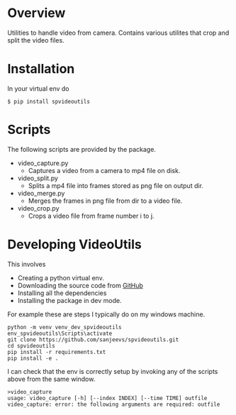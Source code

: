 # Overview
Utilities to handle video from camera. Contains various utilites that crop and split the video files.

# Installation
In your virtual env do
```
$ pip install spvideoutils
```

# Scripts
The following scripts are provided by the package.
* video_capture.py
  * Captures a video from a camera to mp4 file on disk.
* video_split.py
  * Splits a mp4 file into frames stored as png file on output dir.
* video_merge.py
  * Merges the frames in png file from dir to a video file.
* video_crop.py
  * Crops a video file from frame number i to j.

# Developing VideoUtils
This involves 
* Creating a python virtual env.
* Downloading the source code from [GitHub](https://github.com/sanjeevs/spvideoutils)
* Installing all the dependencies
* Installing the package in dev mode.

For example these are steps I typically do on my windows machine.
```commandline
python -m venv venv_dev_spvideoutils  
env_spvideoutils\Scripts\activate
git clone https://github.com/sanjeevs/spvideoutils.git
cd spvideoutils
pip install -r requirements.txt
pip install -e . 
```
I can check that the env is correctly setup by invoking any of the scripts above from the same window.
```commandline
>video_capture
usage: video_capture [-h] [--index INDEX] [--time TIME] outfile
video_capture: error: the following arguments are required: outfile

```
